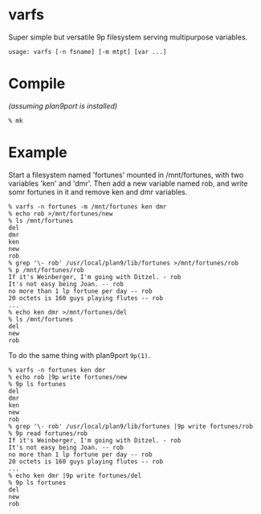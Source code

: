# varfs
Super simple but versatile 9p filesystem serving multipurpose variables.

`usage: varfs [-n fsname] [-m mtpt] [var ...]`

# Compile
*(assuming plan9port is installed)*

`% mk`
# Example
Start a filesystem named 'fortunes' mounted in /mnt/fortunes, with two variables 'ken' and 'dmr'.
Then add a new variable named rob, and write somr fortunes in it and remove ken and dmr variables.
```
% varfs -n fortunes -m /mnt/fortunes ken dmr
% echo rob >/mnt/fortunes/new
% ls /mnt/fortunes
del
dmr
ken
new
rob
% grep '\- rob' /usr/local/plan9/lib/fortunes >/mnt/fortunes/rob
% p /mnt/fortunes/rob
If it's Weinberger, I'm going with Ditzel. - rob
It's not easy being Joan. -- rob
no more than 1 lp fortune per day -- rob
20 octets is 160 guys playing flutes -- rob
...
% echo ken dmr >/mnt/fortunes/del
% ls /mnt/fortunes
del
new
rob
```
To do the same thing with plan9port `9p(1)`.
```
% varfs -n fortunes ken dmr
% echo rob |9p write fortunes/new
% 9p ls fortunes
del
dmr
ken
new
rob
% grep '\- rob' /usr/local/plan9/lib/fortunes |9p write fortunes/rob
% 9p read fortunes/rob
If it's Weinberger, I'm going with Ditzel. - rob
It's not easy being Joan. -- rob
no more than 1 lp fortune per day -- rob
20 octets is 160 guys playing flutes -- rob
...
% echo ken dmr |9p write fortunes/del
% 9p ls fortunes
del
new
rob
```
